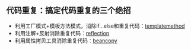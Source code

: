 ## 代码重复：搞定代码重复的三个绝招
- 利用工厂模式+模板方法模式，消除if...else和重复代码：[templatemethod](d1_factory_template)
- 利用注解+反射消除重复代码：[reflection](d2_annotation_reflaction)
- 利用属性拷贝工具消除重复代码：[beancopy](d3_beancopy)
